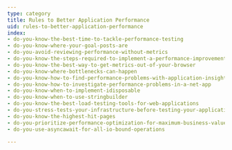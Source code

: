 ```yaml
---
type: category
title: Rules to Better Application Performance
uid: rules-to-better-application-performance
index:
- do-you-know-the-best-time-to-tackle-performance-testing
- do-you-know-where-your-goal-posts-are
- do-you-avoid-reviewing-performance-without-metrics
- do-you-know-the-steps-required-to-implement-a-performance-improvement
- do-you-know-the-best-way-to-get-metrics-out-of-your-browser
- do-you-know-where-bottlenecks-can-happen
- do-you-know-how-to-find-performance-problems-with-application-insights
- do-you-know-how-to-investigate-performance-problems-in-a-net-app
- do-you-know-when-to-implement-idisposable
- do-you-know-when-to-use-stringbuilder
- do-you-know-the-best-load-testing-tools-for-web-applications
- do-you-stress-tests-your-infrastructure-before-testing-your-application
- do-you-know-the-highest-hit-pages
- do-you-prioritize-performance-optimization-for-maximum-business-value
- do-you-use-asyncawait-for-all-io-bound-operations

---
```

​​

